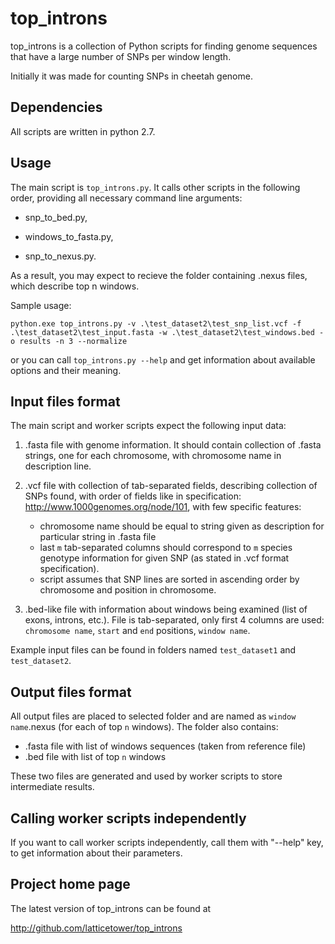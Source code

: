 top_introns
===========

top_introns is a collection of Python scripts for finding genome sequences that have a large number of SNPs per window length.

Initially it was made for counting SNPs in cheetah genome.

Dependencies
------------

All scripts are written in python 2.7.

Usage
-----

The main script is ```top_introns.py```. It calls other scripts in the following order, providing all necessary command line arguments:

- snp_to_bed.py,

- windows_to_fasta.py,

- snp_to_nexus.py.

As a result, you may expect to recieve the folder containing .nexus files, which describe top n windows.

Sample usage:

```
python.exe top_introns.py -v .\test_dataset2\test_snp_list.vcf -f .\test_dataset2\test_input.fasta -w .\test_dataset2\test_windows.bed -o results -n 3 --normalize
```
or you can call ```top_introns.py --help``` and get information about available options and their meaning.

Input files format
------------------
The main script and worker scripts expect the following input data:

1. .fasta file with genome information. It should contain collection of .fasta strings, one for each chromosome, with chromosome name in description line.

2. .vcf file with collection of tab-separated fields, describing collection of SNPs found, with order of fields like in specification:
    http://www.1000genomes.org/node/101, with few specific features:
   + chromosome name should be equal to string given as description for particular string in .fasta file
   + last `m` tab-separated columns should correspond to `m` species genotype information for given SNP (as stated in .vcf format specification).
   + script assumes that SNP lines are sorted in ascending order by chromosome and position in chromosome.

3. .bed-like file with information about windows being examined (list of exons, introns, etc.). File is tab-separated, only first 4 columns are used: `chromosome name`, `start` and `end` positions, `window name`.

Example input files can be found in folders named `test_dataset1` and `test_dataset2`.

Output files format
-------------------
All output files are placed to selected folder and are named as `window name`.nexus (for each of top `n` windows).
The folder also contains:
  + .fasta file with list of windows sequences (taken from reference file)
  + .bed file with list of top `n` windows

These two files are generated and used by worker scripts to store intermediate results.

Calling worker scripts independently
------------------------------------
If you want to call worker scripts independently, call them with "--help" key, to get information about their parameters.

Project home page
-----------------

The latest version of top_introns can be found at

http://github.com/latticetower/top_introns
